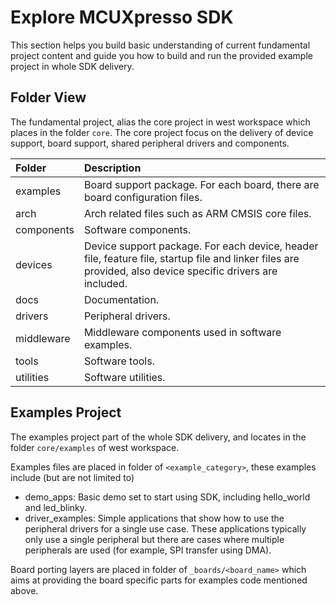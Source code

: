 # Explore MCUXpresso SDK
This section helps you build basic understanding of current fundamental project content and guide you how to build and run the provided example project in whole SDK delivery.

## Folder View
The fundamental project, alias the core project in west workspace which places in the folder `core`. The core project focus on the delivery of device support, board support, shared peripheral drivers and components.

| Folder | Description |
| :--------- | :-------- |
| examples | Board support package. For each board, there are board configuration files. |
| arch | Arch related files such as ARM CMSIS core files. |
| components | Software components. |
| devices | Device support package. For each device, header file, feature file, startup file and linker files are provided, also device specific drivers are included. |
| docs | Documentation. |
| drivers | Peripheral drivers. |
| middleware | Middleware components used in software examples. |
| tools | Software tools. |
| utilities | Software utilities. |

## Examples Project

The examples project part of the whole SDK delivery, and locates in the folder `core/examples` of west workspace.

Examples files are placed in folder of `<example_category>`, these examples include (but are not limited to)

* demo_apps: Basic demo set to start using SDK, including hello_world and led_blinky.
* driver_examples: Simple applications that show how to use the peripheral drivers for a single use case. These applications typically only use a single peripheral but there are cases where multiple peripherals are used (for example, SPI transfer using DMA).

Board porting layers are placed in folder of `_boards/<board_name>` which aims at providing the board specific parts for examples code mentioned above.

